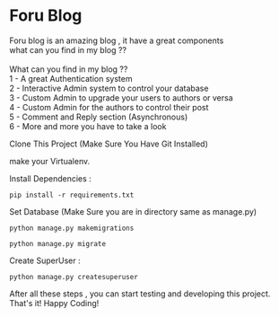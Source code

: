 # Foru Blog
Foru blog is an amazing blog , it have a great components  <br> what can you find in my blog ??
<br>  
What can you find in my blog ??
<br>
1 - A great Authentication system
<br>
2 - Interactive Admin system to control your database
<br>
3 - Custom Admin to upgrade your users to authors or versa
<br>
4 - Custom Admin for the authors to control their post
<br>
5 - Comment and Reply section  (Asynchronous)
<br>
6 - More and more you have to take a look 
<br>


Clone This Project (Make Sure You Have Git Installed)

make your Virtualenv.

Install Dependencies :

``` pip install -r requirements.txt ```

Set Database (Make Sure you are in directory same as manage.py)

``` python manage.py makemigrations ```

``` python manage.py migrate ```

Create SuperUser :

``` python manage.py createsuperuser ```

After all these steps , you can start testing and developing this project. That's it! Happy Coding!
